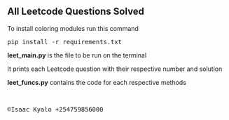<h2>All Leetcode Questions Solved</h2>
<p>To install coloring modules run this command <pre>pip install -r requirements.txt</pre></p>
<p><b>leet_main.py</b> is the file to be run on the terminal</p>
<p>It prints each Leetcode question with their respective number and solution</p>
<p><b>leet_funcs.py</b> contains the code for each respective methods</p>
</br>

<pre>&copy;Isaac Kyalo +254759856000 <img src="https://encrypted-tbn0.gstatic.com/images?q=tbn:ANd9GcTtoJvbG6by1ziaAOACH0pL4Xlrg3S_KX1o7zrVZHwkIBp1CIRH0LmvW-8&usqp=CAU" width='17', height='12'/></pre>
                                   
